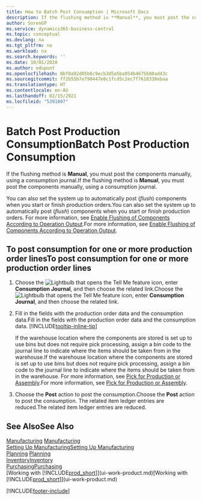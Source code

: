 ```yaml
---
title: How to Batch Post Consumption | Microsoft Docs
description: If the flushing method is **Manual**, you must post the components manually, using a consumption journal.
author: SorenGP
ms.service: dynamics365-business-central
ms.topic: conceptual
ms.devlang: na
ms.tgt_pltfrm: na
ms.workload: na
ms.search.keywords: ''
ms.date: 10/01/2020
ms.author: edupont
ms.openlocfilehash: 0bf0a92d05b6c9ecb3d5a5ba054b4675680ad43c
ms.sourcegitcommit: ff2b55b7e790447e0c1fcd5c2ec7f7610338ebaa
ms.translationtype: HT
ms.contentlocale: en-AU
ms.lasthandoff: 02/15/2021
ms.locfileid: "5391807"
---
```

# <a name="batch-post-production-consumption"></a><span data-ttu-id="f7739-103">Batch Post Production Consumption</span><span class="sxs-lookup"><span data-stu-id="f7739-103">Batch Post Production Consumption</span></span>
<span data-ttu-id="f7739-104">If the flushing method is **Manual**, you must post the components manually, using a consumption journal.</span><span class="sxs-lookup"><span data-stu-id="f7739-104">If the flushing method is **Manual**, you must post the components manually, using a consumption journal.</span></span>

<span data-ttu-id="f7739-105">You can also set the system up to automatically post (*flush*) components when you start or finish production orders.</span><span class="sxs-lookup"><span data-stu-id="f7739-105">You can also set the system up to automatically post (*flush*) components when you start or finish production orders.</span></span> <span data-ttu-id="f7739-106">For more information, see [Enable Flushing of Components According to Operation Output](production-how-to-flush-components-according-to-operation-output.md).</span><span class="sxs-lookup"><span data-stu-id="f7739-106">For more information, see [Enable Flushing of Components According to Operation Output](production-how-to-flush-components-according-to-operation-output.md).</span></span>

## <a name="to-post-consumption-for-one-or-more-production-order-lines"></a><span data-ttu-id="f7739-107">To post consumption for one or more production order lines</span><span class="sxs-lookup"><span data-stu-id="f7739-107">To post consumption for one or more production order lines</span></span>  
1.  <span data-ttu-id="f7739-108">Choose the ![Lightbulb that opens the Tell Me feature](media/ui-search/search_small.png "Tell me what you want to do") icon, enter **Consumption Journal**, and then choose the related link.</span><span class="sxs-lookup"><span data-stu-id="f7739-108">Choose the ![Lightbulb that opens the Tell Me feature](media/ui-search/search_small.png "Tell me what you want to do") icon, enter **Consumption Journal**, and then choose the related link.</span></span>  
2.  <span data-ttu-id="f7739-109">Fill in the fields with the production order data and the consumption data.</span><span class="sxs-lookup"><span data-stu-id="f7739-109">Fill in the fields with the production order data and the consumption data.</span></span> [!INCLUDE[tooltip-inline-tip](includes/tooltip-inline-tip_md.md)]  

    <span data-ttu-id="f7739-110">If the warehouse location where the components are stored is set up to use bins but does not require pick processing, assign a bin code to the journal line to indicate where the items should be taken from in the warehouse.</span><span class="sxs-lookup"><span data-stu-id="f7739-110">If the warehouse location where the components are stored is set up to use bins but does not require pick processing, assign a bin code to the journal line to indicate where the items should be taken from in the warehouse.</span></span> <span data-ttu-id="f7739-111">For more information, see [Pick for Production or Assembly](warehouse-how-to-pick-for-production.md).</span><span class="sxs-lookup"><span data-stu-id="f7739-111">For more information, see [Pick for Production or Assembly](warehouse-how-to-pick-for-production.md).</span></span>  
3.  <span data-ttu-id="f7739-112">Choose the **Post** action to post the consumption.</span><span class="sxs-lookup"><span data-stu-id="f7739-112">Choose the **Post** action to post the consumption.</span></span> <span data-ttu-id="f7739-113">The related item ledger entries are reduced.</span><span class="sxs-lookup"><span data-stu-id="f7739-113">The related item ledger entries are reduced.</span></span>

## <a name="see-also"></a><span data-ttu-id="f7739-114">See Also</span><span class="sxs-lookup"><span data-stu-id="f7739-114">See Also</span></span>  
<span data-ttu-id="f7739-115">[Manufacturing](production-manage-manufacturing.md)  </span><span class="sxs-lookup"><span data-stu-id="f7739-115">[Manufacturing](production-manage-manufacturing.md)  </span></span>  
[<span data-ttu-id="f7739-116">Setting Up Manufacturing</span><span class="sxs-lookup"><span data-stu-id="f7739-116">Setting Up Manufacturing</span></span>](production-configure-production-processes.md)  
<span data-ttu-id="f7739-117">[Planning](production-planning.md)    </span><span class="sxs-lookup"><span data-stu-id="f7739-117">[Planning](production-planning.md)    </span></span>  
[<span data-ttu-id="f7739-118">Inventory</span><span class="sxs-lookup"><span data-stu-id="f7739-118">Inventory</span></span>](inventory-manage-inventory.md)  
[<span data-ttu-id="f7739-119">Purchasing</span><span class="sxs-lookup"><span data-stu-id="f7739-119">Purchasing</span></span>](purchasing-manage-purchasing.md)  
<span data-ttu-id="f7739-120">[Working with [!INCLUDE[prod_short](includes/prod_short.md)]](ui-work-product.md)</span><span class="sxs-lookup"><span data-stu-id="f7739-120">[Working with [!INCLUDE[prod_short](includes/prod_short.md)]](ui-work-product.md)</span></span>


[!INCLUDE[footer-include](includes/footer-banner.md)]